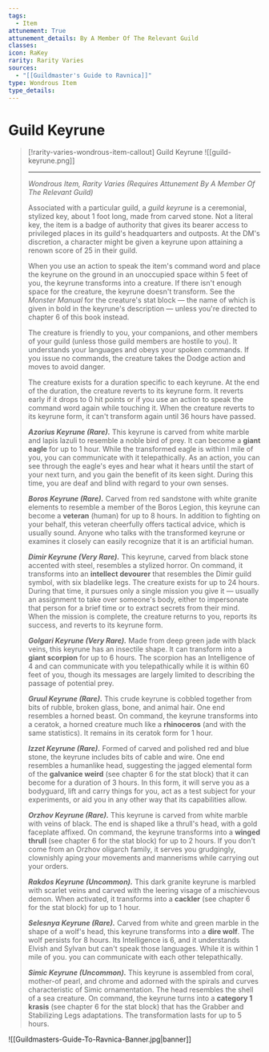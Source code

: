 ```yaml
---
tags:
  - Item
attunement: True
attunement_details: By A Member Of The Relevant Guild
classes: 
icon: RaKey
rarity: Rarity Varies
sources:
  - "[[Guildmaster's Guide to Ravnica]]"
type: Wondrous Item
type_details: 
---
```


# Guild Keyrune

>[!rarity-varies-wondrous-item-callout] Guild Keyrune
>![[guild-keyrune.png]]
>
>---
>*Wondrous Item, Rarity Varies (Requires Attunement By A Member Of The Relevant Guild)*
>
>Associated with a particular guild, a *guild keyrune* is a ceremonial, stylized key, about 1 foot long, made from carved stone. Not a literal key, the item is a badge of authority that gives its bearer access to privileged places in its guild's headquarters and outposts. At the DM's discretion, a character might be given a keyrune upon attaining a renown score of 25 in their guild.
>
>When you use an action to speak the item's command word and place the keyrune on the ground in an unoccupied space within 5 feet of you, the keyrune transforms into a creature. If there isn't enough space for the creature, the keyrune doesn't transform. See the *Monster Manual* for the creature's stat block — the name of which is given in bold in the keyrune's description — unless you're directed to chapter 6 of this book instead.
>
>The creature is friendly to you, your companions, and other members of your guild (unless those guild members are hostile to you). It understands your languages and obeys your spoken commands. If you issue no commands, the creature takes the Dodge action and moves to avoid danger.
>
>The creature exists for a duration specific to each keyrune. At the end of the duration, the creature reverts to its keyrune form. It reverts early if it drops to 0 hit points or if you use an action to speak the command word again while touching it. When the creature reverts to its keyrune form, it can't transform again until 36 hours have passed.
>
>***Azorius Keyrune (Rare).*** This keyrune is carved from white marble and lapis lazuli to resemble a noble bird of prey. It can become a **giant eagle** for up to 1 hour. While the transformed eagle is within l mile of you, you can communicate with it telepathically. As an action, you can see through the eagle's eyes and hear what it hears until the start of your next turn, and you gain the benefit of its keen sight. During this time, you are deaf and blind with regard to your own senses.
>
>***Boros Keyrune (Rare).*** Carved from red sandstone with white granite elements to resemble a member of the Boros Legion, this keyrune can become a **veteran** (human) for up to 8 hours. In addition to fighting on your behalf, this veteran cheerfully offers tactical advice, which is usually sound. Anyone who talks with the transformed keyrune or examines it closely can easily recognize that it is an artificial human.
>
>***Dimir Keyrune (Very Rare).*** This keyrune, carved from black stone accented with steel, resembles a stylized horror. On command, it transforms into an **intellect devourer** that resembles the Dimir guild symbol, with six bladelike legs. The creature exists for up to 24 hours. During that time, it pursues only a single mission you give it — usually an assignment to take over someone's body, either to impersonate that person for a brief time or to extract secrets from their mind. When the mission is complete, the creature returns to you, reports its success, and reverts to its keyrune form.
>
>***Golgari Keyrune (Very Rare).*** Made from deep green jade with black veins, this keyrune has an insectile shape. It can transform into a **giant scorpion** for up to 6 hours. The scorpion has an Intelligence of 4 and can communicate with you telepathically while it is within 60 feet of you, though its messages are largely limited to describing the passage of potential prey.
>
>***Gruul Keyrune (Rare).*** This crude keyrune is cobbled together from bits of rubble, broken glass, bone, and animal hair. One end resembles a horned beast. On command, the keyrune transforms into a ceratok, a horned creature much like a **rhinoceros** (and with the same statistics). It remains in its ceratok form for 1 hour.
>
>***Izzet Keyrune (Rare).*** Formed of carved and polished red and blue stone, the keyrune includes bits of cable and wire. One end resembles a humanlike head, suggesting the jagged elemental form of the **galvanice weird** (see chapter 6 for the stat block) that it can become for a duration of 3 hours. In this form, it will serve you as a bodyguard, lift and carry things for you, act as a test subject for your experiments, or aid you in any other way that its capabilities allow.
>
>***Orzhov Keyrune (Rare).*** This keyrune is carved from white marble with veins of black. The end is shaped like a thrull's head, with a gold faceplate affixed. On command, the keyrune transforms into a **winged thrull** (see chapter 6 for the stat block) for up to 2 hours. If you don't come from an Orzhov oligarch family, it serves you grudgingly, clownishly aping your movements and mannerisms while carrying out your orders.
>
>***Rakdos Keyrune (Uncommon).*** This dark granite keyrune is marbled with scarlet veins and carved with the leering visage of a mischievous demon. When activated, it transforms into a **cackler** (see chapter 6 for the stat block) for up to 1 hour.
>
>***Selesnya Keyrune (Rare).*** Carved from white and green marble in the shape of a wolf's head, this keyrune transforms into a **dire wolf**. The wolf persists for 8 hours. Its Intelligence is 6, and it understands Elvish and Sylvan but can't speak those languages. While it is within 1 mile of you. you can communicate with each other telepathically.
>
>***Simic Keyrune (Uncommon).*** This keyrune is assembled from coral, mother-of pearl, and chrome and adorned with the spirals and curves characteristic of Simic ornamentation. The head resembles the shell of a sea creature. On command, the keyrune turns into a **category 1 krasis** (see chapter 6 for the stat block) that has the Grabber and Stabilizing Legs adaptations. The transformation lasts for up to 5 hours.

![[Guildmasters-Guide-To-Ravnica-Banner.jpg|banner]]
